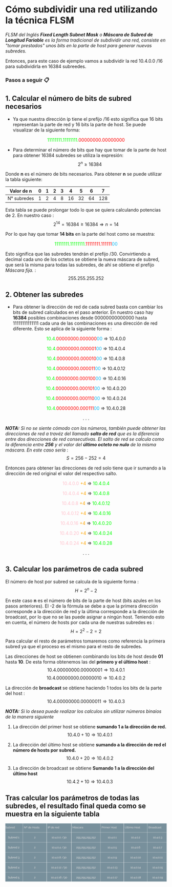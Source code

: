 # Cómo subdividir una red utilizando la técnica FLSM
_FLSM del Inglés **Fixed Length Subnet Mask** o **Máscara de Subred de Longitud Fariable** es la forma tradicional de subdividir una red, consiste en "tomar prestados" unos bits en la parte de host para generar nuevas subredes._

Entonces, para este caso de ejemplo vamos a subdividir la red 10.4.0.0 /16 para subdividirla en 16384 subreedes.

### Pasos a seguir 📋
## 1. Calcular el número de bits de subred necesarios
- Ya que nuestra dirección ip tiene el prefijo /16 esto significa que 16 bits representan la parte de red y 16 bits la parte de host. Se puede visualizar de la siguiente forma:

<center><p><font color="lime">11111111.11111111.</font><font color="red">00000000.00000000</font></p></center>

- Para determinar el número de bits que hay que tomar de la parte de host para obtener 16384 subredes se utiliza la expresión:$$ {2^n} \geq 16384 $$

Donde **n** es el número de bits necesarios. Para obtener **n** se puede utilizar la tabla siguiente:

| Valor de n | 0 | 1 | 2 | 3 | 4 | 5 | 6 | 7 |
| ------ | -- | -- | -- | -- | -- | --  | -- | -- |
| N° subredes |  1 | 2 | 4 | 8 | 16 | 32 | 64 | 128 |

Esta tabla se puede prolongar todo lo que se quiera calculando potencias de 2. En nuestro caso
:$$ {2^{14}} = 16384\geq 16384 \Longrightarrow n = 14 $$

Por lo que hay que tomar **14 bits** en la parte del host como se muestra:

<center><p><font color="lime">11111111.11111111.</font><font color="red">11111111.111111</font><font color="#0CB7F2">00</font></p></center>

Esto significa que las subredes tendrán el prefijo /30. Convirtiendo a decimal cada uno de los octetos se obtiene la nueva máscara de subred, que será la misma para todas las subredes, de ahí se obtiene el prefijo _Máscara fija._
:$$ 255.255.255.252 $$

## 2. Obtener las subredes
- Para obtener la dirección de red de cada subred basta con cambiar los bits de subred calculados en el paso anterior. En nuestro caso hay **16384** posibles combinaciones desde 00000000000000 hasta 11111111111111 cada una de las combinaciones es una dirección de red diferente. Esto se aplica de la siguiente forma :
<center><p><font color="lime">10.4.</font><font color="red">00000000.000000</font><font color="#0CB7F2">00</font> => 10.4.0.0</p></center>
<center><p><font color="lime">10.4.</font><font color="red">00000000.000001</font><font color="#0CB7F2">00</font> => 10.4.0.4</p></center>
<center><p><font color="lime">10.4.</font><font color="red">00000000.000010</font><font color="#0CB7F2">00</font> => 10.4.0.8</p></center>
<center><p><font color="lime">10.4.</font><font color="red">00000000.000011</font><font color="#0CB7F2">00</font> => 10.4.0.12</p></center>
<center><p><font color="lime">10.4.</font><font color="red">00000000.000100</font><font color="#0CB7F2">00</font> => 10.4.0.16</p></center>
<center><p><font color="lime">10.4.</font><font color="red">00000000.000101</font><font color="#0CB7F2">00</font> => 10.4.0.20</p></center>
<center><p><font color="lime">10.4.</font><font color="red">00000000.000110</font><font color="#0CB7F2">00</font> => 10.4.0.24</p></center>
<center><p><font color="lime">10.4.</font><font color="red">00000000.000111</font><font color="#0CB7F2">00</font> => 10.4.0.28</p></center>
<center>. . .</center>

_**NOTA:** Si no se siente cómodo con los números, también puede obtener las direcciones de red a travéz del llamado **salto de red** que es la diferencia entre dos direcciones de red consecutivas. El salto de red se calcula como la diferencia entre **256** y el valor del **último octeto no nulo** de la misma máscara. En este caso sería_
:$$ S=256-252=4 $$

Entonces para obtener las direcciones de red solo tiene que ir sumando a la dirección de red original el valor del respectivo salto.
<center><p><font color="pink">10.4.0.0</font><font color="orange"> +4</font> => <font color="lime">10.4.0.4</font></p></center>
<center><p><font color="pink">10.4.0.4</font><font color="orange"> +4</font> => <font color="lime">10.4.0.8</font></p></center>
<center><p><font color="pink">10.4.0.8</font><font color="orange"> +4</font> => <font color="lime">10.4.0.12</font></p></center>
<center><p><font color="pink">10.4.0.12</font><font color="orange"> +4</font> => <font color="lime">10.4.0.16</font></p></center>
<center><p><font color="pink">10.4.0.16</font><font color="orange"> +4</font> => <font color="lime">10.4.0.20</font></p></center>
<center><p><font color="pink">10.4.0.20</font><font color="orange"> +4</font> => <font color="lime">10.4.0.24</font></p></center>
<center><p><font color="pink">10.4.0.24</font><font color="orange"> +4</font> => <font color="lime">10.4.0.28</font></p></center>
<center>. . .</center>

## 3. Calcular los parámetros de cada subred

El número de host por subred se calcula de la siguiente forma
:$$ H={2^n}-2 $$

En este caso **n** es el número de bits de la parte de host (bits azules en los pasos anteriores). El -2 de la fórmula se debe a que la primera dirección corresponde a la dirección de red y la última corresponde a la dirección de broadcast, por lo que no se las puede asignar a ningún host. Teniendo esto en cuenta, el número de hosts por cada una de nuestras subredes es
:$$ H={2^2}-2 = 2$$

Para calcular el resto de parámetros tomaremos como referencia la primera subred ya que el proceso es el mismo para el resto de subredes.

Las direcciones de host se obtienen combinando los bits de host desde **01** hasta **10**. De esta forma obtenemos las del **primero y el último host**
:$$ 10.4.00000000.00000001 \Longrightarrow 10.4.0.1 $$
$$ 10.4.00000000.00000010 \Longrightarrow 10.4.0.2 $$

La dirección de **broadcast** se obtiene haciendo 1 todos los bits de la parte del host
:$$ 10.4.00000000.00000011 \Longrightarrow 10.4.0.3 $$

_**NOTA:** Si lo desea puede realizar los calculos sin utilizar números binaios de la manera siguiente_

1. La dirección del primer host se obtiene **sumando 1 a la dirección de red.**
$$ 10.4.0+10 \Longrightarrow 10.4.0.1 $$

2. La dirección del último host se obtiene **sumando a la dirección de red el número de hosts por subred.**
$$ 10.4.0+20 \Longrightarrow 10.4.0.2 $$

2. La dirección de broadcast se obtiene **Sumando 1 a la dirección del último host**
$$ 10.4.2+10 \Longrightarrow 10.4.0.3 $$

## Tras calcular los parámetros de todas las subredes, el resultado final queda como se muestra en la siguiente tabla
![Tabla de resultados](/pictures/Tabla.png "This is a sample image.")